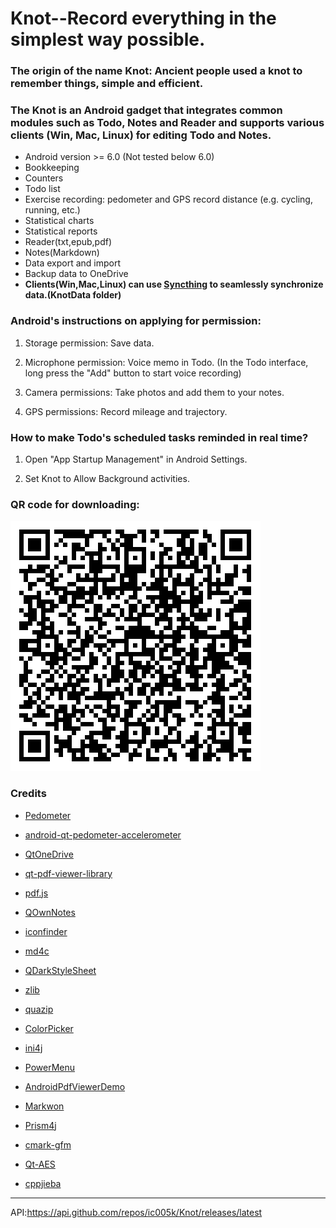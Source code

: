 # Knot--Record everything in the simplest way possible.

### The origin of the name Knot: Ancient people used a knot to remember things, simple and efficient.

### The Knot is an Android gadget that integrates common modules such as Todo, Notes and Reader and supports various clients (Win, Mac, Linux) for editing Todo and Notes.

* Android version >= 6.0 (Not tested below 6.0)
* Bookkeeping
* Counters
* Todo list
* Exercise recording: pedometer and GPS record distance (e.g. cycling, running, etc.)
* Statistical charts
* Statistical reports
* Reader(txt,epub,pdf)
* Notes(Markdown)
* Data export and import
* Backup data to OneDrive
* **Clients(Win,Mac,Linux) can use [Syncthing](https://github.com/syncthing/syncthing) to seamlessly synchronize data.(KnotData folder)**



### Android's instructions on applying for permission:


1. Storage permission: Save data.


2. Microphone permission: Voice memo in Todo. (In the Todo interface, long press the "Add" button to start voice recording)


3. Camera permissions: Take photos and add them to your notes.


4. GPS permissions: Record mileage and trajectory.


### How to make Todo's scheduled tasks reminded in real time?


1. Open "App Startup Management" in Android Settings.


2. Set Knot to Allow Background activities.


### QR code for downloading:

![QR code for downloading](https://github.com/ic005k/Knot/blob/main/res/apk.png)

### Credits

* [Pedometer](https://github.com/vikasy/Pedometer)
* [android-qt-pedometer-accelerometer](https://github.com/adct-the-experimenter/android-qt-pedometer-accelerometer)
* [QtOneDrive](https://github.com/AndreyMacritskiy/QtOneDrive)
* [qt-pdf-viewer-library](https://github.com/develtar/qt-pdf-viewer-library)
* [pdf.js](https://github.com/mozilla/pdf.js)
* [QOwnNotes](https://github.com/pbek/QOwnNotes)
* [iconfinder](https://www.iconfinder.com/)
* [md4c](https://github.com/mity/md4c)
* [QDarkStyleSheet](https://github.com/ColinDuquesnoy/QDarkStyleSheet)
* [zlib](https://zlib.net/)

* [quazip](https://github.com/stachenov/quazip)
* [ColorPicker](https://github.com/QuadFlask/colorpicker)
* [ini4j](https://ini4j.sourceforge.net/)
* [PowerMenu](https://github.com/skydoves/PowerMenu)
* [AndroidPdfViewerDemo](https://github.com/qxcwanxss/AndroidPdfViewerDemo)
* [Markwon](https://github.com/noties/Markwon)
* [Prism4j](https://github.com/noties/Prism4j)
* [cmark-gfm](https://github.com/github/cmark-gfm)
* [Qt-AES](https://github.com/bricke/Qt-AES)
* [cppjieba](https://github.com/yanyiwu/cppjieba)

---

API:https://api.github.com/repos/ic005k/Knot/releases/latest
